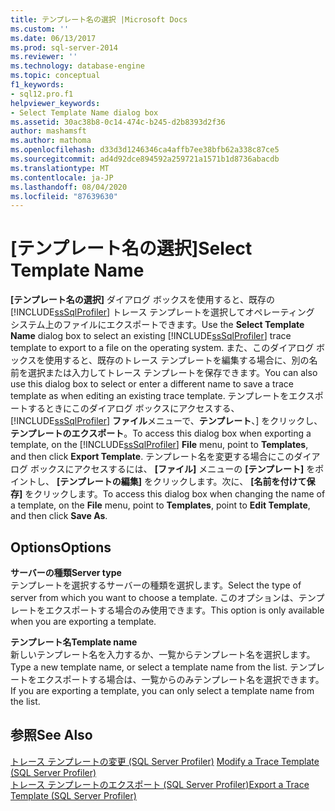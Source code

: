 ```yaml
---
title: テンプレート名の選択 |Microsoft Docs
ms.custom: ''
ms.date: 06/13/2017
ms.prod: sql-server-2014
ms.reviewer: ''
ms.technology: database-engine
ms.topic: conceptual
f1_keywords:
- sql12.pro.f1
helpviewer_keywords:
- Select Template Name dialog box
ms.assetid: 30ac38b8-0c14-474c-b245-d2b8393d2f36
author: mashamsft
ms.author: mathoma
ms.openlocfilehash: d33d3d1246346ca4affb7ee38bfb62a338c87ce5
ms.sourcegitcommit: ad4d92dce894592a259721a1571b1d8736abacdb
ms.translationtype: MT
ms.contentlocale: ja-JP
ms.lasthandoff: 08/04/2020
ms.locfileid: "87639630"
---
```

# <a name="select-template-name"></a><span data-ttu-id="63ec7-102">[テンプレート名の選択]</span><span class="sxs-lookup"><span data-stu-id="63ec7-102">Select Template Name</span></span>
  <span data-ttu-id="63ec7-103">**[テンプレート名の選択]** ダイアログ ボックスを使用すると、既存の [!INCLUDE[ssSqlProfiler](../includes/sssqlprofiler-md.md)] トレース テンプレートを選択してオペレーティング システム上のファイルにエクスポートできます。</span><span class="sxs-lookup"><span data-stu-id="63ec7-103">Use the **Select Template Name** dialog box to select an existing [!INCLUDE[ssSqlProfiler](../includes/sssqlprofiler-md.md)] trace template to export to a file on the operating system.</span></span> <span data-ttu-id="63ec7-104">また、このダイアログ ボックスを使用すると、既存のトレース テンプレートを編集する場合に、別の名前を選択または入力してトレース テンプレートを保存できます。</span><span class="sxs-lookup"><span data-stu-id="63ec7-104">You can also use this dialog box to select or enter a different name to save a trace template as when editing an existing trace template.</span></span> <span data-ttu-id="63ec7-105">テンプレートをエクスポートするときにこのダイアログ ボックスにアクセスする、 [!INCLUDE[ssSqlProfiler](../includes/sssqlprofiler-md.md)] **ファイル**メニューで、**テンプレート**、] をクリックし、**テンプレートのエクスポート**。</span><span class="sxs-lookup"><span data-stu-id="63ec7-105">To access this dialog box when exporting a template, on the [!INCLUDE[ssSqlProfiler](../includes/sssqlprofiler-md.md)] **File** menu, point to **Templates**, and then click **Export Template**.</span></span> <span data-ttu-id="63ec7-106">テンプレート名を変更する場合にこのダイアログ ボックスにアクセスするには、 **[ファイル]** メニューの **[テンプレート]** をポイントし、 **[テンプレートの編集]** をクリックします。次に、 **[名前を付けて保存]** をクリックします。</span><span class="sxs-lookup"><span data-stu-id="63ec7-106">To access this dialog box when changing the name of a template, on the **File** menu, point to **Templates**, point to **Edit Template**, and then click **Save As**.</span></span>  
  
## <a name="options"></a><span data-ttu-id="63ec7-107">Options</span><span class="sxs-lookup"><span data-stu-id="63ec7-107">Options</span></span>  
 <span data-ttu-id="63ec7-108">**サーバーの種類**</span><span class="sxs-lookup"><span data-stu-id="63ec7-108">**Server type**</span></span>  
 <span data-ttu-id="63ec7-109">テンプレートを選択するサーバーの種類を選択します。</span><span class="sxs-lookup"><span data-stu-id="63ec7-109">Select the type of server from which you want to choose a template.</span></span> <span data-ttu-id="63ec7-110">このオプションは、テンプレートをエクスポートする場合のみ使用できます。</span><span class="sxs-lookup"><span data-stu-id="63ec7-110">This option is only available when you are exporting a template.</span></span>  
  
 <span data-ttu-id="63ec7-111">**テンプレート名**</span><span class="sxs-lookup"><span data-stu-id="63ec7-111">**Template name**</span></span>  
 <span data-ttu-id="63ec7-112">新しいテンプレート名を入力するか、一覧からテンプレート名を選択します。</span><span class="sxs-lookup"><span data-stu-id="63ec7-112">Type a new template name, or select a template name from the list.</span></span> <span data-ttu-id="63ec7-113">テンプレートをエクスポートする場合は、一覧からのみテンプレート名を選択できます。</span><span class="sxs-lookup"><span data-stu-id="63ec7-113">If you are exporting a template, you can only select a template name from the list.</span></span>  
  
## <a name="see-also"></a><span data-ttu-id="63ec7-114">参照</span><span class="sxs-lookup"><span data-stu-id="63ec7-114">See Also</span></span>  
 <span data-ttu-id="63ec7-115">[トレース テンプレートの変更 &#40;SQL Server Profiler&#41;](modify-a-trace-template-sql-server-profiler.md) </span><span class="sxs-lookup"><span data-stu-id="63ec7-115">[Modify a Trace Template &#40;SQL Server Profiler&#41;](modify-a-trace-template-sql-server-profiler.md) </span></span>  
 [<span data-ttu-id="63ec7-116">トレース テンプレートのエクスポート &#40;SQL Server Profiler&#41;</span><span class="sxs-lookup"><span data-stu-id="63ec7-116">Export a Trace Template &#40;SQL Server Profiler&#41;</span></span>](../tools/sql-server-profiler/export-a-trace-template-sql-server-profiler.md)  
  
  
